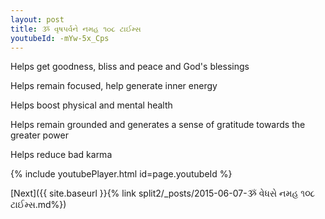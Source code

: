 ```yaml
---
layout: post
title: ૐ વૃષપર્વને નમહ ૧૦૮ ટાઈમ્સ
youtubeId: -mYw-5x_Cps
---
```

 
 
Helps get goodness, bliss and peace and God's blessings
 
Helps remain focused, help generate inner energy 
 
Helps boost physical and mental health 
 
Helps remain grounded and generates a sense of gratitude towards the greater power 
 
Helps reduce bad karma
 
 
 
 


{% include youtubePlayer.html id=page.youtubeId %}
 
[Next]({{ site.baseurl }}{% link  split2/_posts/2015-06-07-ૐ વેધસે નમહ ૧૦૮ ટાઈમ્સ.md%})
 
